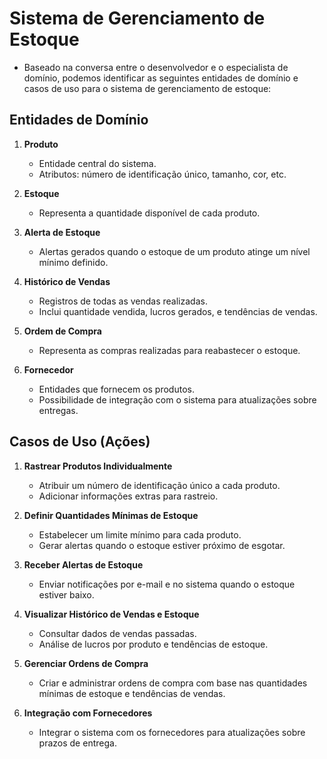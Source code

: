 # Sistema de Gerenciamento de Estoque

- Baseado na conversa entre o desenvolvedor e o especialista de domínio, podemos identificar as seguintes entidades de domínio e casos de uso para o sistema de gerenciamento de estoque:

## Entidades de Domínio

1. **Produto**
   - Entidade central do sistema.
   - Atributos: número de identificação único, tamanho, cor, etc.

2. **Estoque**
   - Representa a quantidade disponível de cada produto.

3. **Alerta de Estoque**
   - Alertas gerados quando o estoque de um produto atinge um nível mínimo definido.

4. **Histórico de Vendas**
   - Registros de todas as vendas realizadas.
   - Inclui quantidade vendida, lucros gerados, e tendências de vendas.

5. **Ordem de Compra**
   - Representa as compras realizadas para reabastecer o estoque.

6. **Fornecedor**
   - Entidades que fornecem os produtos.
   - Possibilidade de integração com o sistema para atualizações sobre entregas.

## Casos de Uso (Ações)

1. **Rastrear Produtos Individualmente**
   - Atribuir um número de identificação único a cada produto.
   - Adicionar informações extras para rastreio.

2. **Definir Quantidades Mínimas de Estoque**
   - Estabelecer um limite mínimo para cada produto.
   - Gerar alertas quando o estoque estiver próximo de esgotar.

3. **Receber Alertas de Estoque**
   - Enviar notificações por e-mail e no sistema quando o estoque estiver baixo.

4. **Visualizar Histórico de Vendas e Estoque**
   - Consultar dados de vendas passadas.
   - Análise de lucros por produto e tendências de estoque.

5. **Gerenciar Ordens de Compra**
   - Criar e administrar ordens de compra com base nas quantidades mínimas de estoque e tendências de vendas.

6. **Integração com Fornecedores**
   - Integrar o sistema com os fornecedores para atualizações sobre prazos de entrega.
